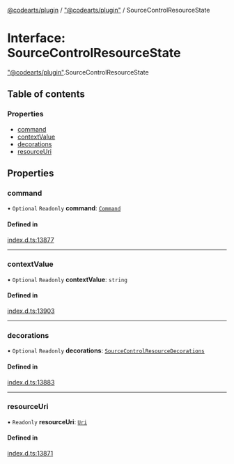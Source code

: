[@codearts/plugin](../README.md) / ["@codearts/plugin"](../modules/_codearts_plugin_.md) / SourceControlResourceState

# Interface: SourceControlResourceState

["@codearts/plugin"](../modules/_codearts_plugin_.md).SourceControlResourceState

## Table of contents

### Properties

- [command](codearts_plugin_.SourceControlResourceState.md#command)
- [contextValue](codearts_plugin_.SourceControlResourceState.md#contextvalue)
- [decorations](codearts_plugin_.SourceControlResourceState.md#decorations)
- [resourceUri](codearts_plugin_.SourceControlResourceState.md#resourceuri)

## Properties

### command

• `Optional` `Readonly` **command**: [`Command`](codearts_plugin_.Command.md)

#### Defined in

[index.d.ts:13877](https://github.com/huaweicloud/cloudide-plugin-api/blob/3b0eee8/index.d.ts#L13877)

___

### contextValue

• `Optional` `Readonly` **contextValue**: `string`

#### Defined in

[index.d.ts:13903](https://github.com/huaweicloud/cloudide-plugin-api/blob/3b0eee8/index.d.ts#L13903)

___

### decorations

• `Optional` `Readonly` **decorations**: [`SourceControlResourceDecorations`](codearts_plugin_.SourceControlResourceDecorations.md)

#### Defined in

[index.d.ts:13883](https://github.com/huaweicloud/cloudide-plugin-api/blob/3b0eee8/index.d.ts#L13883)

___

### resourceUri

• `Readonly` **resourceUri**: [`Uri`](../classes/codearts_plugin_.Uri.md)

#### Defined in

[index.d.ts:13871](https://github.com/huaweicloud/cloudide-plugin-api/blob/3b0eee8/index.d.ts#L13871)
